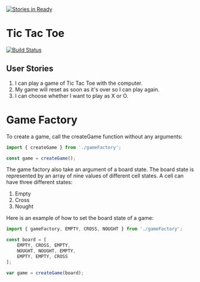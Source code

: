 [![Stories in Ready](https://badge.waffle.io/daon/tic-tac-toe.png?label=ready&title=Ready)](https://waffle.io/daon/tic-tac-toe)
# Tic Tac Toe
[![Build Status](https://travis-ci.org/daon/tic-tac-toe.svg?branch=master)](https://travis-ci.org/daon/tic-tac-toe)

## User Stories
1. I can play a game of Tic Tac Toe with the computer.
2. My game will reset as soon as it's over so I can play again.
3. I can choose whether I want to play as X or O.

# Game Factory

To create a game, call the createGame function
without any arguments:

```javascript
import { createGame } from './gameFactory';

const game = createGame();

```

The game factory also take an argument of a board
state. The board state is represented by an array
of nine values of different cell states. A cell can
have three different states:

1. Empty
2. Cross
3. Nought

Here is an example of how to set the board state of
a game:

```javascript
import { gameFactory, EMPTY, CROSS, NOUGHT } from './gameFactory';

const board = [
    EMPTY, CROSS, EMPTY,
    NOUGHT, NOUGHT, EMPTY,
    EMPTY, EMPTY, CROSS
];

var game = createGame(board);

```
